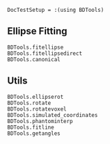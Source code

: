 ```@meta
DocTestSetup = :(using BDTools)
```

## Ellipse Fitting

```@docs
BDTools.fitellipse
BDTools.fitellipsedirect
BDTools.canonical
```

## Utils

```@docs
BDTools.ellipserot
BDTools.rotate
BDTools.rotatevoxel
BDTools.simulated_coordinates
BDTools.phantominterp
BDTools.fitline
BDTools.getangles
```

